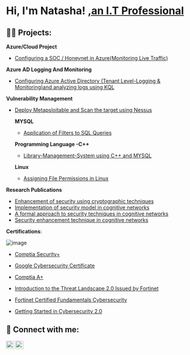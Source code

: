 <h1>Hi, I'm Natasha! <a href="https://github.com/NATASHASAINI">,an I.T Professional</a>

<h2>👨‍💻 Projects:</h2>

 <b>Azure/Cloud Project</b>
  - [Configuring a SOC / Honeynet in Azure(Monitoring Live Traffic)](https://github.com/NATASHASAINI/CLOUD-SOC/tree/main) <b></b>

 <b> Azure AD Logging And Monitoring</b>
 - [Configuring Azure Active Directory (Tenant Level-Logging & Monitoring)and analyzing logs using KQL](https://github.com/NATASHASAINI/AZURETENANT) <b></b>

  <b> Vulnerability Management</b>
 - [Deploy Metapsloitable and Scan the target using Nessus](https://github.com/NATASHASAINI/Vulnerable_Nessus) <b></b>


   <b> MYSQL </b>
   - [ Application of Filters to SQL Queries](https://github.com/NATASHASAINI/sql) <b></b>

   <b>Programming Language -C++  </b>
   - [ Library-Management-System using C++ and MYSQL](https://github.com/NATASHASAINI/CplusplusSQL) <b></b>

   <b> Linux </b>
   - [ Assigning File Permissions in Linux](https://github.com/NATASHASAINI/Linux-permissions/blob/main/README.md) <b></b>

<b>Research Publications</b>

- [ Enhancement of security using cryptographic techniques]( https://ieeexplore.ieee.org/document/7359224) <b></b>
- [ Implementation of security model in cognitive networks]( https://ieeexplore.ieee.org/document/7754538) <b></b>
- [ A formal approach to security techniques in cognitive networks](  https://ieeexplore.ieee.org/document/7919575) <b></b>
- [ Security enhancement technique in cognitive networks ](https://link.springer.com/article/10.1007/s41870-018-0183-3) <b></b>


<b>Certifications</b>:

![image](https://github.com/NATASHASAINI/NATASHASAINI/assets/156629309/2e1f4769-5530-4ae8-8dc7-baa97c178397)

  - [Comptia Security+](https://www.credly.com/badges/50f2d200-5f28-4507-bf9b-8b782e43934f/linked_in?t=rswgt2) <b></b>

   - [Google Cybersecurity Certificate](https://www.credly.com/badges/2e0a9f42-05bf-4614-850e-4993ebcccec9/linked_in_profile) <b></b>
  
  - [Comptia A+](https://www.credly.com/badges/9a550a1c-13ef-43ed-bf88-b69d38f1a53d/linked_in) <b></b>

  - [Introduction to the Threat Landscape 2.0 Issued by Fortinet](https://www.credly.com/badges/c99cc743-e8d7-4caf-a3c4-9ccb323e9ad6/linked_in?t=s46c1b) <b></b>
   
   - [Fortinet Certified Fundamentals Cybersecurity](https://www.credly.com/badges/14b917a3-848d-41e2-9e8b-4d2babed6967/linked_in_profile) <b></b>

  - [ Getting Started in Cybersecurity 2.0](https://www.credly.com/badges/8c071f77-0b5e-41d4-abd3-4d697ed9b51f/linked_in_profile) <b></b>
  
  
<h2> 🤳 Connect with me:</h2>


[<img align="left" alt="NATASHASAINI | LinkedIn" width="22px" src="https://cdn.jsdelivr.net/npm/simple-icons@v3/icons/linkedin.svg" />][linkedin]
[<img align="left" alt="NATASHASAINI | Facebook" width="22px" src="https://cdn.jsdelivr.net/npm/simple-icons@v3/icons/facebook.svg" />][facebook]


[facebook]: https://www.facebook.com/tashuusaini
[linkedin]: https://www.linkedin.com/in/natasha-saini-72a6711b9/

<!--
**joshmadakor1/joshmadakor1** is a ✨ _special_ ✨ repository because its `README.md` (this file) appears on your GitHub profile.

Here are some ideas to get you started:

- 🔭 I’m currently working on ...
- 🌱 I’m currently learning ...
- 👯 I’m looking to collaborate on ...
- 🤔 I’m looking for help with ...
- 💬 Ask me about ...
- 📫 How to reach me: ...
- 😄 Pronouns: she/her/hers...
- ⚡ Fun fact: ...
-->
